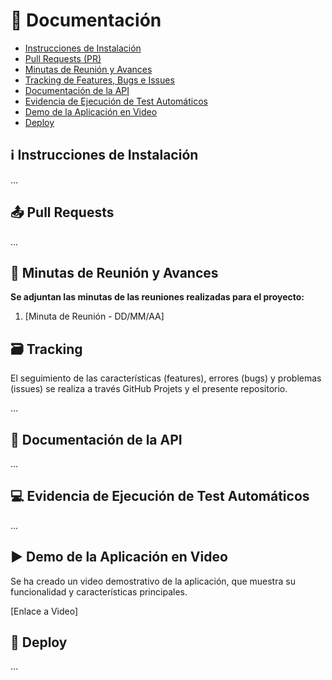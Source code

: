 # 📄 Documentación
- [Instrucciones de Instalación](#instrucciones-de-instalación)
- [Pull Requests (PR)](#pull-requests)
- [Minutas de Reunión y Avances](#minutas-de-reunión-y-avances)
- [Tracking de Features, Bugs e Issues](#tracking)
- [Documentación de la API](#documentación-de-la-api)
- [Evidencia de Ejecución de Test Automáticos](#evidencia-de-ejecución-de-test-automáticos)
- [Demo de la Aplicación en Video](#demo-de-la-aplicación-en-video)
- [Deploy](#deploy)

## ℹ️ Instrucciones de Instalación
...

## 📤  Pull Requests
...

## 📅 Minutas de Reunión y Avances
**Se adjuntan las minutas de las reuniones realizadas para el proyecto:**
1. [Minuta de Reunión - DD/MM/AA]

## 🗃️ Tracking
El seguimiento de las características (features), errores (bugs) y problemas (issues) se realiza a través GitHub Projets y el presente repositorio.

...

## 📄 Documentación de la API
...

## 💻 Evidencia de Ejecución de Test Automáticos
...

## ▶️ Demo de la Aplicación en Video
Se ha creado un video demostrativo de la aplicación, que muestra su funcionalidad y características principales.

[Enlace a Video]

## 🚀 Deploy
...
